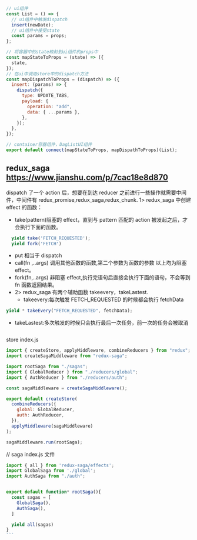 ```javascript {.line-numbers}
// ui组件
const List = () => {
  // ui组件中触发dispatch
  insert(newDate);
  // ui组件中接受state
  const params = props;
};

// 将容器中的state映射到ui组件的props中
const mapStateToProps = (state) => ({
  state,
});
// 在ui中调用store中的dispatch方法
const mapDispatchToProps = (dispatch) => ({
  insert: (params) => {
    dispatch({
      type: UPDATE_TABS,
      payload: {
        operation: "add",
        data: { ...params },
      },
    });
  },
});

// container容器组件，DagListUI组件
export default connect(mapStateToProps, mapDispathToProps)(List);
```

## redux_saga https://www.jianshu.com/p/7cac18e8d870

dispatch 了一个 action 后，想要在到达 reducer 之前进行一些操作就需要中间件，中间件有 redux_promise,redux_saga,redux_chunk.
1> redux_saga 中创建 effect 的函数：

- take(pattern)阻塞的 effect，直到与 pattern 匹配的 action 被发起之后，才会执行下面的函数。

```javascript {.line-numbers}
  yield take('FETCH_REQUESTED');
  yield fork('FETCH')
```

- put 相当于 dispatch
- call(fn ,..args) 调用其他函数的函数,第二个参数为函数的参数
  以上均为阻塞 effect。
- fork(fn,..args) 非阻塞 effect,执行完语句后直接会执行下面的语句，不会等到 fn 函数返回结果。
- 2> redux_saga 有两个辅助函数 takeevery，takeLastest.
  - takeevery:每次触发 FETCH_REQUESTED 的时候都会执行 fetchData

```javascript {.line-numbers}
yield * takeEvery("FETCH_REQUESTED", fetchData);
```

- takeLastest:多次触发的时候只会执行最后一次任务，前一次的任务会被取消

```

```

<!-- saga使用方式 -->

store index.js

```javascript {.line-numbers}
import { createStore, applyMiddleware, combineReducers } from "redux";
import createSagaMiddleware from "redux-saga";

import rootSaga from "./sagas";
import { GlobalReducer } from "./reducers/global";
import { AuthReducer } from "./reducers/auth";

const sagaMiddleware = createSagaMiddleware();

export default createStore(
  combineReducers({
    global: GlobalReducer,
    auth: AuthReducer,
  }),
  applyMiddleware(sagaMiddleware)
);

sagaMiddleware.run(rootSaga);
```

// saga index.js 文件

````javascript {.line-numbers}
import { all } from 'redux-saga/effects';
import GlobalSaga from './global';
import AuthSaga from "./auth";


export default function* rootSaga(){
  const sagas = [
    GlobalSaga(),
    AuthSaga(),
  ]

  yield all(sagas)
}
```

````
